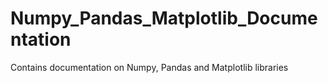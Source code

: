 # Numpy_Pandas_Matplotlib_Documentation
Contains documentation on Numpy, Pandas and Matplotlib libraries
